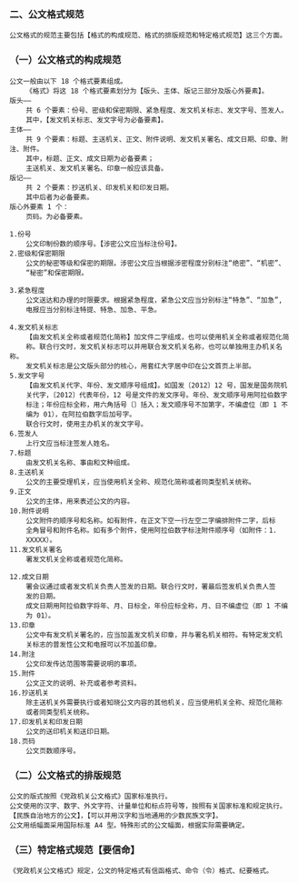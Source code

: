 ### 二、公文格式规范
    公文格式的规范主要包括【格式的构成规范、格式的排版规范和特定格式规范】这三个方面。
### （一）公文格式的构成规范
    公文一般由以下 18 个格式要素组成。
        《格式》将这 18 个格式要素划分为【版头、主体、版记三部分及版心外要素】。
    版头——
        共 6 个要素：份号、密级和保密期限、紧急程度、发文机关标志、发文字号、签发人。
        其中，【发文机关标志、发文字号为必备要素】。
    主体——
        共 9 个要素：标题、主送机关、正文、附件说明、发文机关署名、成文日期、印章、附注、附件。
        其中，标题、正文、成文日期为必备要素；
        主送机关、发文机关署名、印章一般应该具备。
    版记——
        共 2 个要素：抄送机关、印发机关和印发日期。
        其中后者为必备要素。
    版心外要素 1 个：
        页码。为必备要素。

    1.份号
        公文印制份数的顺序号。【涉密公文应当标注份号】。
    2.密级和保密期限
        公文的秘密等级和保密的期限。涉密公文应当根据涉密程度分别标注“绝密”、“机密”、
        “秘密”和保密期限。
        
    3.紧急程度
        公文送达和办理的时限要求。根据紧急程度，紧急公文应当分别标注“特急”、“加急”,
        电报应当分别标注特提、特急、加急、平急。
    
    4.发文机关标志
        【由发文机关全称或者规范化简称】加文件二字组成，也可以使用机关全称或者规范化简
        称。联合行文时，发文机关标志可以并用联合发文机关名称，也可以单独用主办机关名称。
        发文机关标志是公文版头部分的核心，用套红大字居中印在公文首页上半部。
    5.发文字号
        【由发文机关代字、年份、发文顺序号组成】。如国发〔2012〕12 号，国发是国务院机
        关代字，〔2012〕代表年份，12 号是文件的发文序号。年份、发文顺序号用阿拉伯数字
        标注；年份应标全称，用六角括号〔〕括入；发文顺序号不加第字，不编虚位（即 1 不
        编为 01），在阿拉伯数字后加号字。
        联合行文时，使用主办机关的发文字号。
    6.签发人
        上行文应当标注签发人姓名。
    7.标题
        由发文机关名称、事由和文种组成。
    8.主送机关
        公文的主要受理机关，应当使用机关全称、规范化简称或者同类型机关统称。
    9.正文
        公文的主体，用来表述公文的内容。
    10.附件说明
        公文附件的顺序号和名称。如有附件，在正文下空一行左空二字编排附件二字，后标
        全角冒号和附件名称。如有多个附件，使用阿拉伯数字标注附件顺序号（如附件：1.
        XXXXX）。
    11.发文机关署名
        署发文机关全称或者规范化简称。
    
    12.成文日期
        署会议通过或者发文机关负责人签发的日期。联合行文时，署最后签发机关负责人签
        发的日期。
        成文日期用阿拉伯数字将年、月、日标全，年份应标全称，月、日不编虚位（即 1 不编
        为 01）。
    13.印章
        公文中有发文机关署名的，应当加盖发文机关印章，并与署名机关相符。有特定发文机
        关标志的普发性公文和电报可以不加盖印章。
    14.附注
        公文印发传达范围等需要说明的事项。
    15.附件
        公文正文的说明、补充或者参考资料。
    16.抄送机关
        除主送机关外需要执行或者知晓公文内容的其他机关，应当使用机关全称、规范化简称
        或者同类型机关统称。
    17.印发机关和印发日期
        公文的送印机关和送印日期。
    18.页码
        公文页数顺序号。

### （二）公文格式的排版规范
    公文的版式按照《党政机关公文格式》国家标准执行。
    公文使用的汉字、数字、外文字符、计量单位和标点符号等，按照有关国家标准和规定执行。
    【民族自治地方的公文】，【可以并用汉字和当地通用的少数民族文字】。
    公文用纸幅面采用国际标准 A4 型。特殊形式的公文幅面，根据实际需要确定。
    
### （三）特定格式规范【要信命】
    《党政机关公文格式》规定，公文的特定格式有信函格式、命令（令）格式、纪要格式。
